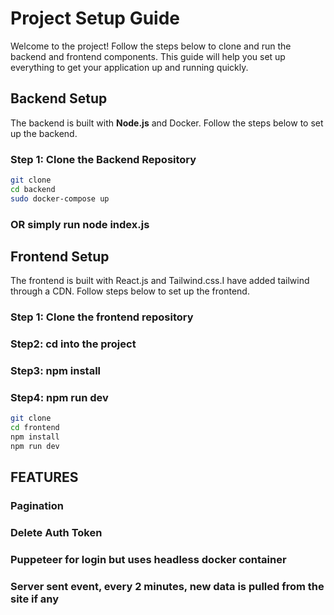 # Project Setup Guide

Welcome to the project! Follow the steps below to clone and run the backend and frontend components. This guide will help you set up everything to get your application up and running quickly.

## Backend Setup

The backend is built with **Node.js** and Docker. Follow the steps below to set up the backend.

### Step 1: Clone the Backend Repository

```bash
git clone
cd backend
sudo docker-compose up
```
### OR simply run node index.js


## Frontend Setup
The frontend is built with React.js and Tailwind.css.I have added tailwind through a CDN. Follow steps below to set up the frontend.

### Step 1: Clone the frontend repository
### Step2: cd into the project
### Step3: npm install
### Step4: npm run dev

```bash
git clone
cd frontend
npm install
npm run dev

```

## FEATURES
### Pagination
### Delete Auth Token
### Puppeteer for login but uses headless docker container
### Server sent event, every 2 minutes, new data is pulled from the site if any
